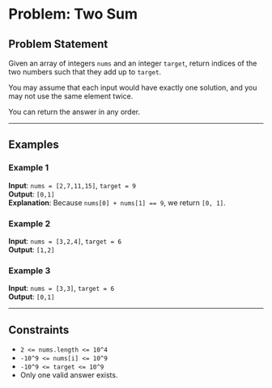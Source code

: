 # Problem: Two Sum

## Problem Statement
Given an array of integers `nums` and an integer `target`, return indices of the two numbers such that they add up to `target`.

You may assume that each input would have exactly one solution, and you may not use the same element twice.

You can return the answer in any order.

---

## Examples

### Example 1
**Input**: `nums = [2,7,11,15]`, `target = 9`  
**Output**: `[0,1]`  
**Explanation**: Because `nums[0] + nums[1] == 9`, we return `[0, 1]`.

### Example 2
**Input**: `nums = [3,2,4]`, `target = 6`  
**Output**: `[1,2]`  

### Example 3
**Input**: `nums = [3,3]`, `target = 6`  
**Output**: `[0,1]`

---

## Constraints
- `2 <= nums.length <= 10^4`
- `-10^9 <= nums[i] <= 10^9`
- `-10^9 <= target <= 10^9`
- Only one valid answer exists.
